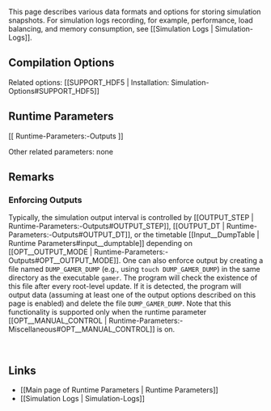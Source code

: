 This page describes various data formats and options for storing simulation snapshots.
For simulation logs recording, for example, performance, load balancing, and memory
consumption, see [[Simulation Logs | Simulation-Logs]].


## Compilation Options

Related options:
[[SUPPORT_HDF5 | Installation: Simulation-Options#SUPPORT_HDF5]] &nbsp;


## Runtime Parameters
[[ Runtime-Parameters:-Outputs ]]

Other related parameters: none


## Remarks

### Enforcing Outputs

Typically, the simulation output interval is controlled by
[[OUTPUT_STEP | Runtime-Parameters:-Outputs#OUTPUT_STEP]],
[[OUTPUT_DT | Runtime-Parameters:-Outputs#OUTPUT_DT]], or the timetable
[[Input__DumpTable | Runtime Parameters#input__dumptable]]
depending on
[[OPT__OUTPUT_MODE | Runtime-Parameters:-Outputs#OPT__OUTPUT_MODE]].
One can also enforce output by creating a file named
`DUMP_GAMER_DUMP` (e.g., using `touch DUMP_GAMER_DUMP`) in the same
directory as the executable `gamer`. The program will check the existence
of this file after every root-level update. If it is detected,
the program will output data (assuming at least one of the output options described
on this page is enabled) and delete the file `DUMP_GAMER_DUMP`.
Note that this functionality is supported only when the runtime parameter
[[OPT__MANUAL_CONTROL | Runtime-Parameters:-Miscellaneous#OPT__MANUAL_CONTROL]]
is on.


<br>

## Links
* [[Main page of Runtime Parameters | Runtime Parameters]]
* [[Simulation Logs | Simulation-Logs]]
